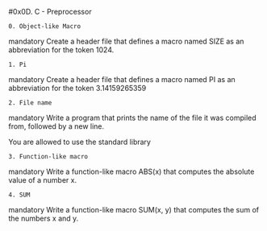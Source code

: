 #0x0D. C - Preprocessor

	0. Object-like Macro
mandatory
Create a header file that defines a macro named SIZE as an abbreviation for the token 1024.

	1. Pi
mandatory
Create a header file that defines a macro named PI as an abbreviation for the token 3.14159265359

	2. File name
mandatory
Write a program that prints the name of the file it was compiled from, followed by a new line.

You are allowed to use the standard library

	3. Function-like macro
mandatory
Write a function-like macro ABS(x) that computes the absolute value of a number x.

	4. SUM
mandatory
Write a function-like macro SUM(x, y) that computes the sum of the numbers x and y.
